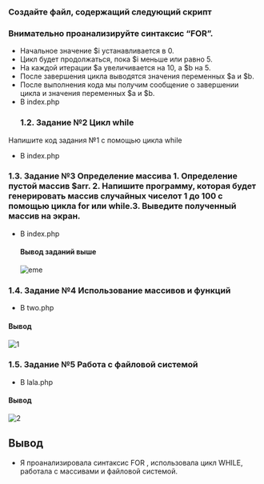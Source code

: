 ### Создайте файл, содержащий следующий скрипт
### Внимательно проанализируйте синтаксис “FOR”.
* Начальное значение $i устанавливается в 0.
* Цикл будет продолжаться, пока $i меньше или равно 5.
* На каждой итерации $a увеличивается на 10, а $b на 5.
* После завершения цикла выводятся значения переменных $a и $b.
* После выполнения кода мы получим сообщение о завершении цикла и значения переменных $a и $b.
* В index.php
  ### 1.2. Задание №2 Цикл while
Напишите код задания №1 с помощью цикла while
* В index.php
### 1.3. Задание №3 Определение массива 1. Определение пустой массив $arr. 2. Напишите программу, которая будет генерировать массив случайных чиселот 1 до 100 с помощью цикла for или while.3. Выведите полученный массив на экран.
* В index.php
  #### Вывод заданий выше
  ![eme](https://github.com/Iulia1511/php3/assets/159126852/bb2227b9-77ba-41aa-80f2-0d464ad2e31d)

### 1.4. Задание №4 Использование массивов и функций
* В two.php
#### Вывод
![1](https://github.com/Iulia1511/php3/assets/159126852/6d9ffb2c-2323-488c-a0ee-57847d369d7e)

### 1.5. Задание №5 Работа с файловой системой
* В lala.php
#### Вывод
![2](https://github.com/Iulia1511/php3/assets/159126852/ed3effe5-8f75-44f3-b6fa-042d8583c4d8)

## Вывод
* Я проанализировала синтаксис FOR , использовала цикл WHILE, работала с массивами и файловой системой.





